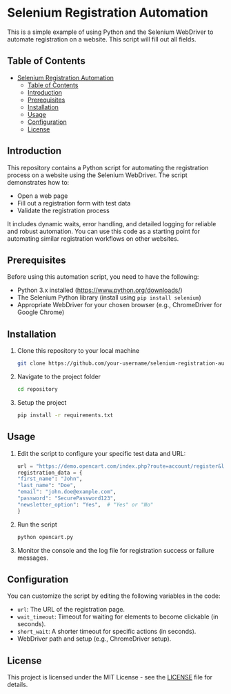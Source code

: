 # Selenium Registration Automation

This is a simple example of using Python and the Selenium WebDriver to automate registration on a website. This script will fill out all fields.

## Table of Contents
- [Selenium Registration Automation](#selenium-registration-automation)
  - [Table of Contents](#table-of-contents)
  - [Introduction](#introduction)
  - [Prerequisites](#prerequisites)
  - [Installation](#installation)
  - [Usage](#usage)
  - [Configuration](#configuration)
  - [License](#license)

## Introduction

This repository contains a Python script for automating the registration process on a website using the Selenium WebDriver. The script demonstrates how to:

- Open a web page
- Fill out a registration form with test data
- Validate the registration process

It includes dynamic waits, error handling, and detailed logging for reliable and robust automation. You can use this code as a starting point for automating similar registration workflows on other websites.

## Prerequisites

Before using this automation script, you need to have the following:

- Python 3.x installed (https://www.python.org/downloads/)
- The Selenium Python library (install using `pip install selenium`)
- Appropriate WebDriver for your chosen browser (e.g., ChromeDriver for Google Chrome)

## Installation

1. Clone this repository to your local machine

   ```bash
   git clone https://github.com/your-username/selenium-registration-automation.git
   ```

2. Navigate to the project folder
   
   ```bash
   cd repository
   ```

3. Setup the project
   
   ```bash
   pip install -r requirements.txt
   ```

## Usage

1. Edit the script to configure your specific test data and URL:

    ```python
    url = "https://demo.opencart.com/index.php?route=account/register&language=en-gb"
    registration_data = {
    "first_name": "John",
    "last_name": "Doe",
    "email": "john.doe@example.com",
    "password": "SecurePassword123",
    "newsletter_option": "Yes",  # "Yes" or "No"
    }
    ```

2. Run the script
   
   ```bash
   python opencart.py
   ```

3. Monitor the console and the log file for registration success or failure messages.

## Configuration

You can customize the script by editing the following variables in the code:

* `url`: The URL of the registration page.
* `wait_timeout`: Timeout for waiting for elements to become clickable (in seconds).
* `short_wait`: A shorter timeout for specific actions (in seconds).
* WebDriver path and setup (e.g., ChromeDriver setup).

## License
This project is licensed under the MIT License - see the [LICENSE](LICENSE) file for details.